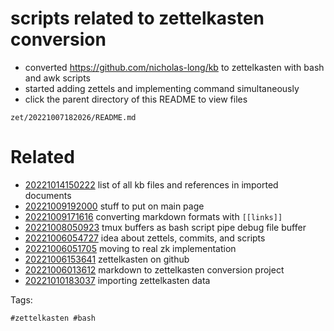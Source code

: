 # scripts related to zettelkasten conversion

- converted https://github.com/nicholas-long/kb to zettelkasten with bash and awk scripts
- started adding zettels and implementing command simultaneously
- click the parent directory of this README to view files

` zet/20221007182026/README.md `

# Related

- [20221014150222](/zet/20221014150222/README.md) list of all kb files and references in imported documents
- [20221009192000](/zet/20221009192000/README.md) stuff to put on main page
- [20221009171616](/zet/20221009171616/README.md) converting markdown formats with `[[links]]`
- [20221008050923](/zet/20221008050923/README.md) tmux buffers as bash script pipe debug file buffer
- [20221006054727](/zet/20221006054727/README.md) idea about zettels, commits, and scripts
- [20221006051705](/zet/20221006051705/README.md) moving to real zk implementation
- [20221006153641](/zet/20221006153641/README.md) zettelkasten on github
- [20221006013612](/zet/20221006013612/README.md) markdown to zettelkasten conversion project
- [20221010183037](/zet/20221010183037/README.md) importing zettelkasten data

Tags:

    #zettelkasten #bash
